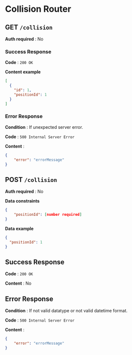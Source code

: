# Collision Router

## GET `/collision`

**Auth required** : No

### Success Response

**Code** : `200 OK`

**Content example**

```json
[
  {
    "id": 1,
    "positionId": 1
  }
]
```

### Error Response

**Condition** : If unexpected server error.

**Code** : `500 Internal Server Error`

**Content** :

```json
{
    "error": "errorMessage"
}
```

## POST `/collision`

**Auth required** : No

**Data constraints**

```json
{
    "positionId": [number required]
}
```

**Data example**

```json
{
  "positionId": 1
}
```

## Success Response

**Code** : `200 OK`

**Content** : No

## Error Response

**Condition** : If not valid datatype or not valid datetime format.

**Code** : `500 Internal Server Error`

**Content** :

```json
{
    "error": "errorMessage"
}
```
